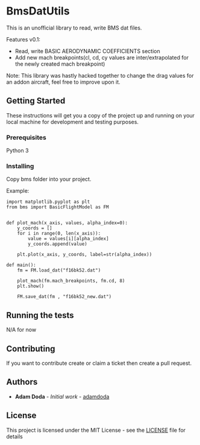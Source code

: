 # BmsDatUtils

This is an unofficial library to read, write BMS dat files.

Features v0.1:
   * Read, write BASIC AERODYNAMIC COEFFICIENTS section
   * Add new mach breakpoints(cl, cd, cy values are inter/extrapolated for the newly created mach breakpoint)

Note: This library was hastly hacked together to change the drag values for an addon aircraft, feel free to improve upon it.

## Getting Started

These instructions will get you a copy of the project up and running on your local machine for development and testing purposes.

### Prerequisites

Python 3

### Installing

Copy bms folder into your project.

Example:
```
import matplotlib.pyplot as plt
from bms import BasicFlightModel as FM


def plot_mach(x_axis, values, alpha_index=0):
    y_coords = []
    for i in range(0, len(x_axis)):
        value = values[i][alpha_index]
        y_coords.append(value)

    plt.plot(x_axis, y_coords, label=str(alpha_index))

def main():
    fm = FM.load_dat("f16bk52.dat")

    plot_mach(fm.mach_breakpoints, fm.cd, 8)
    plt.show()

    FM.save_dat(fm , "f16bk52_new.dat")
```

## Running the tests

N/A for now

## Contributing

If you want to contribute create or claim a ticket then create a pull request.

## Authors

* **Adam Doda** - *Initial work* - [adamdoda](https://github.com/adamdoda)

## License

This project is licensed under the MIT License - see the [LICENSE](LICENSE) file for details

